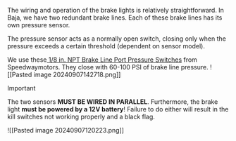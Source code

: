 The wiring and operation of the brake lights is relatively straightforward. In Baja, we have two redundant brake lines. Each of these brake lines has its own pressure sensor. 

The pressure sensor acts as a normally open switch, closing only when the pressure exceeds a certain threshold (dependent on sensor model).

We use these[ 1/8 in. NPT Brake Line Port Pressure Switches](https://www.speedwaymotors.com/Speedway-Brake-Line-Port-Pressure-Switch-1-8-NPT,1971.html) from Speedwaymotors. They close with 60-100 PSI of brake line pressure.
![[Pasted image 20240907142718.png]]

>[!IMPORTANT]
>The two sensors **MUST BE WIRED IN PARALLEL**. Furthermore, the brake light **must be powered by a 12V battery**! Failure to do either will result in the kill switches not working properly and a black flag.

![[Pasted image 20240907120223.png]]
